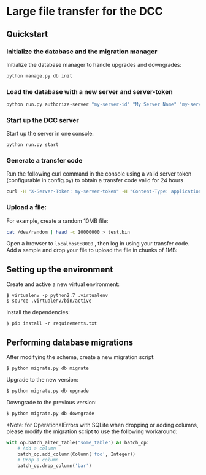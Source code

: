 # Large file transfer for the DCC


## Quickstart

### Initialize the database and the migration manager
Initialize the database manager to handle upgrades and downgrades:
```sh
python manage.py db init
```

### Load the database with a new server and server-token
```sh
python run.py authorize-server "my-server-id" "My Server Name" "my-server-token"
```

### Start up the DCC server
Start up the server in one console:
```sh
python run.py start
```

### Generate a transfer code
Run the following curl command in the console using a valid server token (configurable in config.py) to obtain a transfer code valid for 24 hours
```sh
curl -H "X-Server-Token: my-server-token" -H "Content-Type: application/json" -X POST -d '{"user":"your-user-id","name":"your-user-name","email":"your-user-email","duration":7}' http://localhost:8000/transfers/
```

### Upload a file:
For example, create a random 10MB file:
```sh
cat /dev/random | head -c 10000000 > test.bin
```

Open a browser to `localhost:8000` , then log in using your transfer code.
Add a sample and drop your file to upload the file in chunks of 1MB:


## Setting up the environment

Create and active a new virtual environment:
```
$ virtualenv -p python2.7 .virtualenv
$ source .virtualenv/bin/active
```

Install the dependencies:
```
$ pip install -r requirements.txt
```


## Performing database migrations

After modifying the schema, create a new migration script:
```
$ python migrate.py db migrate
```

Upgrade to the new version:
```
$ python migrate.py db upgrade
```

Downgrade to the previous version:
```
$ python migrate.py db downgrade
```

*Note: for OperationalErrors with SQLite when dropping or adding columns, please modify
the migration script to use the following workaround:
```python
with op.batch_alter_table("some_table") as batch_op:
    # Add a column
    batch_op.add_column(Column('foo', Integer))
    # Drop a column
    batch_op.drop_column('bar')
```
